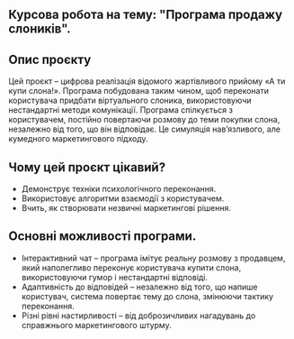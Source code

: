 ## Курсова робота на тему: "Програма продажу слоників".

## Опис проєкту  
Цей проєкт – цифрова реалізація відомого жартівливого прийому «А ти купи слона!». Програма побудована таким чином, щоб переконати користувача придбати віртуального слоника, використовуючи нестандартні методи комунікації. Програма спілкується з користувачем, постійно повертаючи розмову до теми покупки слона, незалежно від того, що він відповідає. Це симуляція нав’язливого, але кумедного маркетингового підходу.  

## Чому цей проєкт цікавий?  
- Демонструє техніки психологічного переконання.  
- Використовує алгоритми взаємодії з користувачем.  
- Вчить, як створювати незвичні маркетингові рішення.
  
## Основні можливості програми.
- Інтерактивний чат – програма імітує реальну розмову з продавцем, який наполегливо переконує користувача купити слона, використовуючи гумор і нестандартні відповіді.
- Адаптивність до відповідей – незалежно від того, що напише користувач, система повертає тему до слона, змінюючи тактику переконання.
- Різні рівні настирливості – від доброзичливих нагадувань до справжнього маркетингового штурму.
